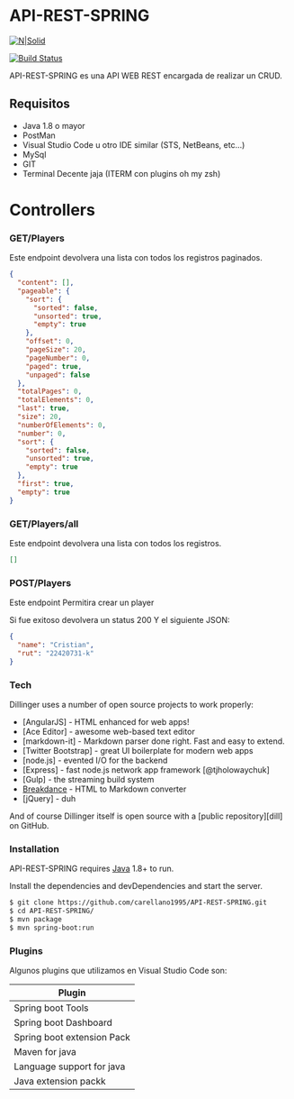 # API-REST-SPRING

[![N|Solid](https://cldup.com/dTxpPi9lDf.thumb.png)](https://nodesource.com/products/nsolid)

[![Build Status](https://travis-ci.org/joemccann/dillinger.svg?branch=master)](https://travis-ci.org/CARELLANO/API-REST-SPRING)

API-REST-SPRING es una API WEB REST encargada de realizar un CRUD.

## Requisitos

- Java 1.8 o mayor
- PostMan
- Visual Studio Code u otro IDE similar (STS, NetBeans, etc...)
- MySql
- GIT
- Terminal Decente jaja (ITERM con plugins oh my zsh)

# Controllers

### GET/Players

Este endpoint devolvera una lista con todos los registros paginados.

```json
{
  "content": [],
  "pageable": {
    "sort": {
      "sorted": false,
      "unsorted": true,
      "empty": true
    },
    "offset": 0,
    "pageSize": 20,
    "pageNumber": 0,
    "paged": true,
    "unpaged": false
  },
  "totalPages": 0,
  "totalElements": 0,
  "last": true,
  "size": 20,
  "numberOfElements": 0,
  "number": 0,
  "sort": {
    "sorted": false,
    "unsorted": true,
    "empty": true
  },
  "first": true,
  "empty": true
}
```

### GET/Players/all

Este endpoint devolvera una lista con todos los registros.

```json
[]
```

### POST/Players

Este endpoint Permitira crear un player

Si fue exitoso devolvera un status 200 Y el siguiente JSON:

```json
{
  "name": "Cristian",
  "rut": "22420731-k"
}
```

### Tech

Dillinger uses a number of open source projects to work properly:

- [AngularJS] - HTML enhanced for web apps!
- [Ace Editor] - awesome web-based text editor
- [markdown-it] - Markdown parser done right. Fast and easy to extend.
- [Twitter Bootstrap] - great UI boilerplate for modern web apps
- [node.js] - evented I/O for the backend
- [Express] - fast node.js network app framework [@tjholowaychuk]
- [Gulp] - the streaming build system
- [Breakdance](http://breakdance.io) - HTML to Markdown converter
- [jQuery] - duh

And of course Dillinger itself is open source with a [public repository][dill]
on GitHub.

### Installation

API-REST-SPRING requires [Java](https://nodejs.org/) 1.8+ to run.

Install the dependencies and devDependencies and start the server.

```sh
$ git clone https://github.com/carellano1995/API-REST-SPRING.git
$ cd API-REST-SPRING/
$ mvn package
$ mvn spring-boot:run
```

### Plugins

Algunos plugins que utilizamos en Visual Studio Code son:

| Plugin                     |
| -------------------------- |
| Spring boot Tools          |
| Spring boot Dashboard      |
| Spring boot extension Pack |
| Maven for java             |
| Language support for java  |
| Java extension packk       |
